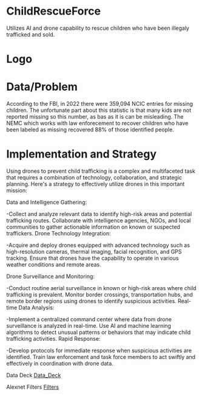 # ChildRescueForce
Utilizes AI and drone capability to rescue children who have been illegaly trafficked and sold.

# Logo


# Data/Problem
According to the FBI, in 2022 there were 359,094 NCIC entries for missing children. The unfortunate part about this statistic is that many kids are not reported missing so this number, as bas as it is can be misleading. The NEMC which works with law enforecement to recover children who have been labeled as missing recovered 88% of those identified people. 


# Implementation and Strategy

Using drones to prevent child trafficking is a complex and multifaceted task that requires a combination of technology, collaboration, and strategic planning. Here's a strategy to effectively utilize drones in this important mission:

Data and Intelligence Gathering:

-Collect and analyze relevant data to identify high-risk areas and potential trafficking routes.
Collaborate with intelligence agencies, NGOs, and local communities to gather actionable information on known or suspected traffickers.
Drone Technology Integration:

-Acquire and deploy drones equipped with advanced technology such as high-resolution cameras, thermal imaging, facial recognition, and GPS tracking.
Ensure that drones have the capability to operate in various weather conditions and remote areas.

Drone Surveillance and Monitoring:

-Conduct routine aerial surveillance in known or high-risk areas where child trafficking is prevalent.
Monitor border crossings, transportation hubs, and remote border regions using drones to identify suspicious activities.
Real-time Data Analysis:

-Implement a centralized command center where data from drone surveillance is analyzed in real-time.
Use AI and machine learning algorithms to detect unusual patterns or behaviors that may indicate child trafficking activities.
Rapid Response:

-Develop protocols for immediate response when suspicious activities are identified.
Train law enforcement and task force members to act swiftly and effectively in coordination with drone data.




Data Deck
[Data_Deck](https://docs.google.com/presentation/d/1V7qAX-prGVKvm_ae6_dDfJEwgpFS4Ctx_0kMRUNZzBs/edit#slide=id.g278ff293417_0_0)


Alexnet Filters 
[Filters](https://colab.research.google.com/drive/16yId_Y7fSr6D89m-uU-RbUlArJ8bUmRL?usp=sharing#scrollTo=UsYfYT6UR3Nn)
